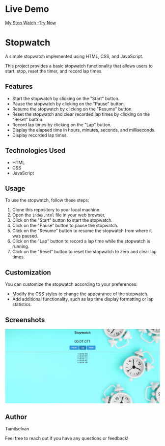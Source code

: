 # Live Demo
[My Stop Watch -Try Now ](https://tamilselvan6.github.io/stopwatch)

# Stopwatch
A simple stopwatch implemented using HTML, CSS, and JavaScript.

This project provides a basic stopwatch functionality that allows users to start, stop, reset the timer, and record lap times.

## Features
- Start the stopwatch by clicking on the "Start" button.
- Pause the stopwatch by clicking on the "Pause" button.
- Resume the stopwatch by clicking on the "Resume" button.
- Reset the stopwatch and clear recorded lap times by clicking on the "Reset" button.
- Record lap times by clicking on the "Lap" button.
- Display the elapsed time in hours, minutes, seconds, and milliseconds.
- Display recorded lap times.

## Technologies Used
- HTML
- CSS
- JavaScript

## Usage
To use the stopwatch, follow these steps:

1. Clone this repository to your local machine.
2. Open the `index.html` file in your web browser.
3. Click on the "Start" button to start the stopwatch.
4. Click on the "Pause" button to pause the stopwatch.
5. Click on the "Resume" button to resume the stopwatch from where it was paused.
6. Click on the "Lap" button to record a lap time while the stopwatch is running.
7. Click on the "Reset" button to reset the stopwatch to zero and clear lap times.

## Customization
You can customize the stopwatch according to your preferences:

- Modify the CSS styles to change the appearance of the stopwatch.
- Add additional functionality, such as lap time display formatting or lap statistics.

## Screenshots

![My Stop Watch](Stopwatch.png)

## Author
Tamilselvan

Feel free to reach out if you have any questions or feedback!
